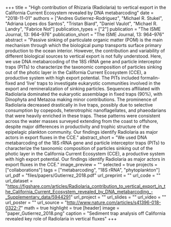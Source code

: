 +++
title = "High contribution of Rhizaria (Radiolaria) to vertical export in the California Current Ecosystem revealed by DNA metabarcoding"
date = "2018-11-01"
authors = ["Andres Gutierrez-Rodriguez", "Michael R. Stukel", "Adriana Lopes dos Santos", "Tristan Biard", "Daniel Vaulot", "Michael R. Landry", "Fabrice Not"]
publication_types = ["2"]
publication = "The ISME Journal, 13: 964–976"
publication_short = "The ISME Journal, 13: 964–976"
abstract = "Passive sinking of particulate organic matter (POM) is the main mechanism through which the biological pump transports surface primary production to the ocean interior. However, the contribution and variability of different biological sources to vertical export is not fully understood. Here, we use DNA metabarcoding of the 18S rRNA gene and particle interceptor traps (PITs) to characterize the taxonomic composition of particles sinking out of the photic layer in the California Current Ecosystem (CCE), a productive system with high export potential. The PITs included formalin-fixed and ‘live’ traps to investigate eukaryotic communities involved in the export and remineralization of sinking particles. Sequences affiliated with Radiolaria dominated the eukaryotic assemblage in fixed traps (90%), with Dinophyta and Metazoa making minor contributions. The prominence of Radiolaria decreased drastically in live traps, possibly due to selective consumption by copepods, heterotrophic nanoflagellates, and phaeodarians that were heavily enriched in these traps. These patterns were consistent across the water masses surveyed extending from the coast to offshore, despite major differences in productivity and trophic structure of the epipelagic plankton community. Our findings identify Radiolaria as major actors in export fluxes in the CCE."
abstract_short = "We used DNA metabarcoding of the 18S rRNA gene and particle interceptor traps (PITs) to characterize the taxonomic composition of particles sinking out of the photic layer in the California Current Ecosystem (CCE), a productive system with high export potential.  Our findings identify Radiolaria as major actors in export fluxes in the CCE."
image_preview = ""
selected = true
projects = ["collaborations"]
tags = ["metabarcoding", "18S rRNA", "phytoplankton"]
url_pdf = "files/papers/Gutierrez_2018.pdf"
url_preprint = ""
url_code = ""
url_dataset = "https://figshare.com/articles/Radiolaria_contribution_to_vertical_export_in_the_California_Current_Ecosystem_revealed_by_DNA_metabarcoding_-_Supplementary_data/5944291"
url_project = ""
url_slides = ""
url_video = ""
url_poster = ""
url_source = "http://www.nature.com/articles/s41396-018-0322-7"
math = true
highlight = true
[header]
image = "paper_Gutierrez_2018.png"
caption = "Sediment trap analysis off California revealed key role of Radiolaria in vertical fluxes"
+++
